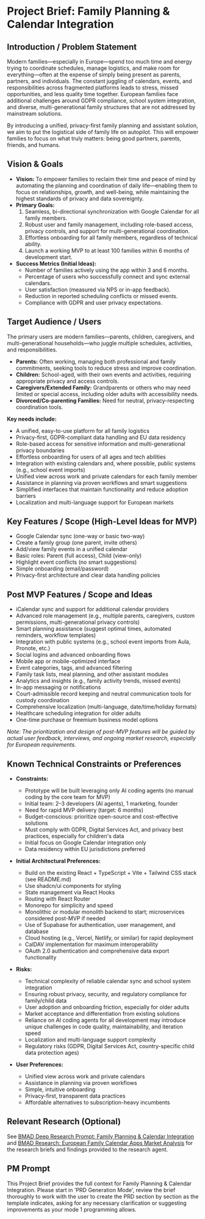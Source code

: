 # Project Brief: Family Planning & Calendar Integration

## Introduction / Problem Statement

Modern families—especially in Europe—spend too much time and energy trying to coordinate schedules, manage logistics, and make room for everything—often at the expense of simply being present as parents, partners, and individuals. The constant juggling of calendars, events, and responsibilities across fragmented platforms leads to stress, missed opportunities, and less quality time together. European families face additional challenges around GDPR compliance, school system integration, and diverse, multi-generational family structures that are not addressed by mainstream solutions.

By introducing a unified, privacy-first family planning and assistant solution, we aim to put the logistical side of family life on autopilot. This will empower families to focus on what truly matters: being good partners, parents, friends, and humans.

## Vision & Goals

- **Vision:** To empower families to reclaim their time and peace of mind by automating the planning and coordination of daily life—enabling them to focus on relationships, growth, and well-being, while maintaining the highest standards of privacy and data sovereignty.
- **Primary Goals:**
  1. Seamless, bi-directional synchronization with Google Calendar for all family members.
  2. Robust user and family management, including role-based access, privacy controls, and support for multi-generational coordination.
  3. Effortless onboarding for all family members, regardless of technical ability.
  4. Launch a working MVP to at least 100 families within 6 months of development start.
- **Success Metrics (Initial Ideas):**
  - Number of families actively using the app within 3 and 6 months.
  - Percentage of users who successfully connect and sync external calendars.
  - User satisfaction (measured via NPS or in-app feedback).
  - Reduction in reported scheduling conflicts or missed events.
  - Compliance with GDPR and user privacy expectations.

## Target Audience / Users

The primary users are modern families—parents, children, caregivers, and multi-generational households—who juggle multiple schedules, activities, and responsibilities.

- **Parents:** Often working, managing both professional and family commitments, seeking tools to reduce stress and improve coordination.
- **Children:** School-aged, with their own events and activities, requiring appropriate privacy and access controls.
- **Caregivers/Extended Family:** Grandparents or others who may need limited or special access, including older adults with accessibility needs.
- **Divorced/Co-parenting Families:** Need for neutral, privacy-respecting coordination tools.

**Key needs include:**
- A unified, easy-to-use platform for all family logistics
- Privacy-first, GDPR-compliant data handling and EU data residency
- Role-based access for sensitive information and multi-generational privacy boundaries
- Effortless onboarding for users of all ages and tech abilities
- Integration with existing calendars and, where possible, public systems (e.g., school event imports)
- Unified view across work and private calendars for each family member
- Assistance in planning via proven workflows and smart suggestions
- Simplified interfaces that maintain functionality and reduce adoption barriers
- Localization and multi-language support for European markets

## Key Features / Scope (High-Level Ideas for MVP)

- Google Calendar sync (one-way or basic two-way)
- Create a family group (one parent, invite others)
- Add/view family events in a unified calendar
- Basic roles: Parent (full access), Child (view-only)
- Highlight event conflicts (no smart suggestions)
- Simple onboarding (email/password)
- Privacy-first architecture and clear data handling policies

## Post MVP Features / Scope and Ideas

- iCalendar sync and support for additional calendar providers
- Advanced role management (e.g., multiple parents, caregivers, custom permissions, multi-generational privacy controls)
- Smart planning assistance (suggest optimal times, automated reminders, workflow templates)
- Integration with public systems (e.g., school event imports from Aula, Pronote, etc.)
- Social logins and advanced onboarding flows
- Mobile app or mobile-optimized interface
- Event categories, tags, and advanced filtering
- Family task lists, meal planning, and other assistant modules
- Analytics and insights (e.g., family activity trends, missed events)
- In-app messaging or notifications
- Court-admissible record keeping and neutral communication tools for custody coordination
- Comprehensive localization (multi-language, date/time/holiday formats)
- Healthcare scheduling integration for older adults
- One-time purchase or freemium business model options

*Note: The prioritization and design of post-MVP features will be guided by actual user feedback, interviews, and ongoing market research, especially for European requirements.*

## Known Technical Constraints or Preferences

- **Constraints:**
  - Prototype will be built leveraging only AI coding agents (no manual coding by the core team for MVP)
  - Initial team: 2–3 developers (AI agents), 1 marketing, founder
  - Need for rapid MVP delivery (target: 6 months)
  - Budget-conscious: prioritize open-source and cost-effective solutions
  - Must comply with GDPR, Digital Services Act, and privacy best practices, especially for children's data
  - Initial focus on Google Calendar integration only
  - Data residency within EU jurisdictions preferred

- **Initial Architectural Preferences:**
  - Build on the existing React + TypeScript + Vite + Tailwind CSS stack (see README.md)
  - Use shadcn/ui components for styling
  - State management via React Hooks
  - Routing with React Router
  - Monorepo for simplicity and speed
  - Monolithic or modular monolith backend to start; microservices considered post-MVP if needed
  - Use of Supabase for authentication, user management, and database
  - Cloud hosting (e.g., Vercel, Netlify, or similar) for rapid deployment
  - CalDAV implementation for maximum interoperability
  - OAuth 2.0 authentication and comprehensive data export functionality

- **Risks:**
  - Technical complexity of reliable calendar sync and school system integration
  - Ensuring robust privacy, security, and regulatory compliance for family/child data
  - User adoption and onboarding friction, especially for older adults
  - Market acceptance and differentiation from existing solutions
  - Reliance on AI coding agents for all development may introduce unique challenges in code quality, maintainability, and iteration speed
  - Localization and multi-language support complexity
  - Regulatory risks (GDPR, Digital Services Act, country-specific child data protection ages)

- **User Preferences:**
  - Unified view across work and private calendars
  - Assistance in planning via proven workflows
  - Simple, intuitive onboarding
  - Privacy-first, transparent data practices
  - Affordable alternatives to subscription-heavy incumbents

## Relevant Research (Optional)

See [BMAD Deep Research Prompt: Family Planning & Calendar Integration](./bmad-deep-research-prompt-family-planning.md) and [BMAD Research: European Family Calendar Apps Market Analysis](./bmad-eu-family-calendar-market-research.md) for the research briefs and findings provided to the research agent.

## PM Prompt

This Project Brief provides the full context for Family Planning & Calendar Integration. Please start in 'PRD Generation Mode', review the brief thoroughly to work with the user to create the PRD section by section as the template indicates, asking for any necessary clarification or suggesting improvements as your mode 1 programming allows. 